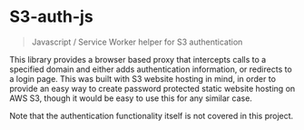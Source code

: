 # S3-auth-js

> Javascript / Service Worker helper for S3 authentication

This library provides a browser based proxy that intercepts calls to a specified domain and either adds authentication information, or redirects to a login page. This was built with S3 website hosting in mind, in order to provide an easy way to create password protected static website hosting on AWS S3, though it would be easy to use this for any similar case.

Note that the authentication functionality itself is not covered in this project.
